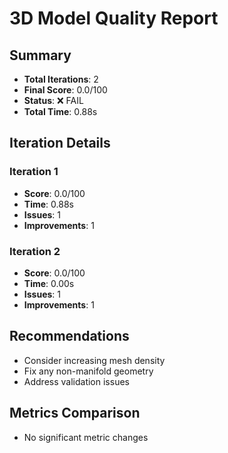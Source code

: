 
# 3D Model Quality Report

## Summary
- **Total Iterations**: 2
- **Final Score**: 0.0/100
- **Status**: ❌ FAIL
- **Total Time**: 0.88s

## Iteration Details

### Iteration 1
- **Score**: 0.0/100
- **Time**: 0.88s
- **Issues**: 1
- **Improvements**: 1


### Iteration 2
- **Score**: 0.0/100
- **Time**: 0.00s
- **Issues**: 1
- **Improvements**: 1


## Recommendations
- Consider increasing mesh density
- Fix any non-manifold geometry
- Address validation issues

## Metrics Comparison
- No significant metric changes
